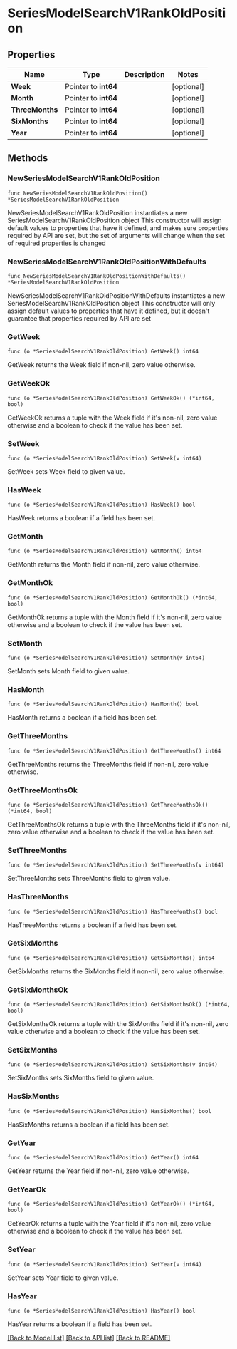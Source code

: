 # SeriesModelSearchV1RankOldPosition

## Properties

Name | Type | Description | Notes
------------ | ------------- | ------------- | -------------
**Week** | Pointer to **int64** |  | [optional] 
**Month** | Pointer to **int64** |  | [optional] 
**ThreeMonths** | Pointer to **int64** |  | [optional] 
**SixMonths** | Pointer to **int64** |  | [optional] 
**Year** | Pointer to **int64** |  | [optional] 

## Methods

### NewSeriesModelSearchV1RankOldPosition

`func NewSeriesModelSearchV1RankOldPosition() *SeriesModelSearchV1RankOldPosition`

NewSeriesModelSearchV1RankOldPosition instantiates a new SeriesModelSearchV1RankOldPosition object
This constructor will assign default values to properties that have it defined,
and makes sure properties required by API are set, but the set of arguments
will change when the set of required properties is changed

### NewSeriesModelSearchV1RankOldPositionWithDefaults

`func NewSeriesModelSearchV1RankOldPositionWithDefaults() *SeriesModelSearchV1RankOldPosition`

NewSeriesModelSearchV1RankOldPositionWithDefaults instantiates a new SeriesModelSearchV1RankOldPosition object
This constructor will only assign default values to properties that have it defined,
but it doesn't guarantee that properties required by API are set

### GetWeek

`func (o *SeriesModelSearchV1RankOldPosition) GetWeek() int64`

GetWeek returns the Week field if non-nil, zero value otherwise.

### GetWeekOk

`func (o *SeriesModelSearchV1RankOldPosition) GetWeekOk() (*int64, bool)`

GetWeekOk returns a tuple with the Week field if it's non-nil, zero value otherwise
and a boolean to check if the value has been set.

### SetWeek

`func (o *SeriesModelSearchV1RankOldPosition) SetWeek(v int64)`

SetWeek sets Week field to given value.

### HasWeek

`func (o *SeriesModelSearchV1RankOldPosition) HasWeek() bool`

HasWeek returns a boolean if a field has been set.

### GetMonth

`func (o *SeriesModelSearchV1RankOldPosition) GetMonth() int64`

GetMonth returns the Month field if non-nil, zero value otherwise.

### GetMonthOk

`func (o *SeriesModelSearchV1RankOldPosition) GetMonthOk() (*int64, bool)`

GetMonthOk returns a tuple with the Month field if it's non-nil, zero value otherwise
and a boolean to check if the value has been set.

### SetMonth

`func (o *SeriesModelSearchV1RankOldPosition) SetMonth(v int64)`

SetMonth sets Month field to given value.

### HasMonth

`func (o *SeriesModelSearchV1RankOldPosition) HasMonth() bool`

HasMonth returns a boolean if a field has been set.

### GetThreeMonths

`func (o *SeriesModelSearchV1RankOldPosition) GetThreeMonths() int64`

GetThreeMonths returns the ThreeMonths field if non-nil, zero value otherwise.

### GetThreeMonthsOk

`func (o *SeriesModelSearchV1RankOldPosition) GetThreeMonthsOk() (*int64, bool)`

GetThreeMonthsOk returns a tuple with the ThreeMonths field if it's non-nil, zero value otherwise
and a boolean to check if the value has been set.

### SetThreeMonths

`func (o *SeriesModelSearchV1RankOldPosition) SetThreeMonths(v int64)`

SetThreeMonths sets ThreeMonths field to given value.

### HasThreeMonths

`func (o *SeriesModelSearchV1RankOldPosition) HasThreeMonths() bool`

HasThreeMonths returns a boolean if a field has been set.

### GetSixMonths

`func (o *SeriesModelSearchV1RankOldPosition) GetSixMonths() int64`

GetSixMonths returns the SixMonths field if non-nil, zero value otherwise.

### GetSixMonthsOk

`func (o *SeriesModelSearchV1RankOldPosition) GetSixMonthsOk() (*int64, bool)`

GetSixMonthsOk returns a tuple with the SixMonths field if it's non-nil, zero value otherwise
and a boolean to check if the value has been set.

### SetSixMonths

`func (o *SeriesModelSearchV1RankOldPosition) SetSixMonths(v int64)`

SetSixMonths sets SixMonths field to given value.

### HasSixMonths

`func (o *SeriesModelSearchV1RankOldPosition) HasSixMonths() bool`

HasSixMonths returns a boolean if a field has been set.

### GetYear

`func (o *SeriesModelSearchV1RankOldPosition) GetYear() int64`

GetYear returns the Year field if non-nil, zero value otherwise.

### GetYearOk

`func (o *SeriesModelSearchV1RankOldPosition) GetYearOk() (*int64, bool)`

GetYearOk returns a tuple with the Year field if it's non-nil, zero value otherwise
and a boolean to check if the value has been set.

### SetYear

`func (o *SeriesModelSearchV1RankOldPosition) SetYear(v int64)`

SetYear sets Year field to given value.

### HasYear

`func (o *SeriesModelSearchV1RankOldPosition) HasYear() bool`

HasYear returns a boolean if a field has been set.


[[Back to Model list]](../README.md#documentation-for-models) [[Back to API list]](../README.md#documentation-for-api-endpoints) [[Back to README]](../README.md)


